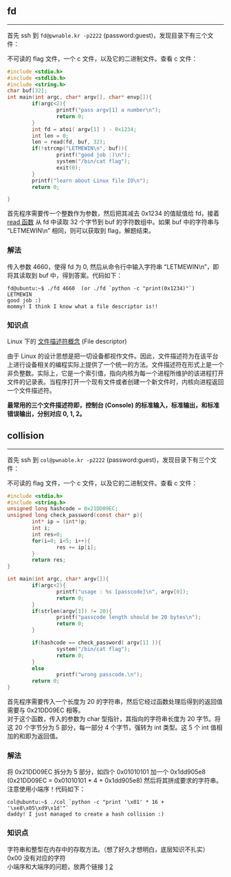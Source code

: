 
## fd
---
首先 ssh 到 `fd@pwnable.kr -p2222` (password:guest)，发现目录下有三个文件：

不可读的 flag 文件，一个 c 文件，以及它的二进制文件。查看 c 文件：

```c
#include <stdio.h>
#include <stdlib.h>
#include <string.h>
char buf[32];
int main(int argc, char* argv[], char* envp[]){
        if(argc<2){
                printf("pass argv[1] a number\n");
                return 0;
        }
        int fd = atoi( argv[1] ) - 0x1234;
        int len = 0;
        len = read(fd, buf, 32);
        if(!strcmp("LETMEWIN\n", buf)){
                printf("good job :)\n");
                system("/bin/cat flag");
                exit(0);
        }
        printf("learn about Linux file IO\n");
        return 0;

}
```

首先程序需要传一个整数作为参数，然后把其减去 0x1234 的值赋值给 fd，接着 [read 函数](http://linux.die.net/man/2/read) 从 fd 中读取 32 个字节到 buf 的字符数组中。如果 buf 中的字符串与 “LETMEWIN\n” 相同，则可以获取到 flag，解题结束。

### 解法

传入参数 4660，使得 fd 为 0, 然后从命令行中输入字符串 “LETMEWIN\n”，即将其读取到 buf 中，得到答案。代码如下：

```
fd@ubuntu:~$ ./fd 4660  (or ./fd `python -c "print(0x1234)"`)
LETMEWIN
good job :)
mommy! I think I know what a file descriptor is!!
```

### 知识点

Linux 下的 [文件描述符概念](https://zh.wikipedia.org/wiki/%E6%96%87%E4%BB%B6%E6%8F%8F%E8%BF%B0%E7%AC%A6) (File descriptor)

由于 Linux 的设计思想是把一切设备都视作文件。因此，文件描述符为在该平台上进行设备相关的编程实际上提供了一个统一的方法。文件描述符在形式上是一个非负整数。实际上，它是一个索引值，指向内核为每一个进程所维护的该进程打开文件的记录表。当程序打开一个现有文件或者创建一个新文件时，内核向进程返回一个文件描述符。

**最常用的三个文件描述符即，控制台 (Console) 的标准输入，标准输出，和标准错误输出，分别对应 0, 1, 2。**


## collision
---
首先 ssh 到 `col@pwnable.kr -p2222` (password:guest)，发现目录下有三个文件：

不可读的 flag 文件，一个 c 文件，以及它的二进制文件。查看 c 文件：

```c
#include <stdio.h>
#include <string.h>
unsigned long hashcode = 0x21DD09EC;
unsigned long check_password(const char* p){
        int* ip = (int*)p;
        int i;
        int res=0;
        for(i=0; i<5; i++){
                res += ip[i];
        }
        return res;
}

int main(int argc, char* argv[]){
        if(argc<2){
                printf("usage : %s [passcode]\n", argv[0]);
                return 0;
        }
        if(strlen(argv[1]) != 20){
                printf("passcode length should be 20 bytes\n");
                return 0;
        }

        if(hashcode == check_password( argv[1] )){
                system("/bin/cat flag");
                return 0;
        }
        else
                printf("wrong passcode.\n");
        return 0;
}
```

首先程序需要传入一个长度为 20 的字符串，然后它经过函数处理后得到的返回值需要与 0x21DD09EC 相等。  
对于这个函数，传入的参数为 char 型指针，其指向的字符串长度为 20 字节。将这 20 个字节分为 5 部分，每一部分 4 个字节，强转为 int 类型。这 5 个 int 值相加的和即为返回值。  

### 解法

将 0x21DD09EC 拆分为 5 部分，如四个 0x01010101 加一个 0x1dd905e8 (0x21DD09EC = 0x01010101 * 4 + 0x1dd905e8) 然后将其拼成要求的字符串。注意使用小端序！代码如下：

```
col@ubuntu:~$ ./col `python -c "print '\x01' * 16 + '\xe8\x05\xd9\x1d'"`
daddy! I just managed to create a hash collision :)
```

### 知识点

字符串和整型在内存中的存取方法。（想了好久才想明白，底层知识不扎实）  
0x00 没有对应的字符  
小端序和大端序的问题，放两个链接 [1](http://www.cnblogs.com/graphics/archive/2011/04/22/2010662.html) [2](http://www.cnblogs.com/flysnail/archive/2011/10/25/2223721.html)  




